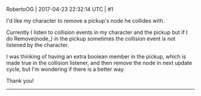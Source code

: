 RobertoOG | 2017-04-23 22:32:14 UTC | #1

I'd like my character to remove a pickup's node he collides with. 

Currently I listen to collision events in my character and the pickup but if I do Remove(node_) in the pickup sometimes the collision event is not listened by the character. 

I was thinking of having an extra boolean member in the pickup, which is made true in the collision listener, and then remove the node in next update cycle, but I'm wondering if there is a better way.

Thank you!

-------------------------

